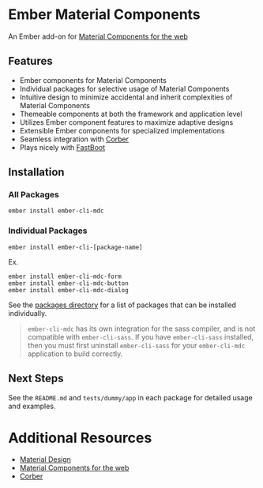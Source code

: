 Ember Material Components
=========================

An Ember add-on for [Material Components for the web](https://github.com/material-components/material-components-web/)

Features
------------

* Ember components for Material Components
* Individual packages for selective usage of Material Components
* Intuitive design to minimize accidental and inherit complexities of Material Components
* Themeable components at both the framework and application level
* Utilizes Ember component features to maximize adaptive designs
* Extensible Ember components for specialized implementations
* Seamless integration with [Corber](http://corber.io/)
* Plays nicely with [FastBoot](https://github.com/ember-fastboot/fastboot)

Installation
------------

### All Packages

    ember install ember-cli-mdc
    
### Individual Packages

    ember install ember-cli-[package-name]

Ex.    
    
    ember install ember-cli-mdc-form
    ember install ember-cli-mdc-button
    ember install ember-cli-mdc-dialog
    
See the [packages directory](https://github.com/onehilltech/ember-cli-mdc/tree/master/packages) for a 
list of packages that can be installed individually.

> `ember-cli-mdc` has its own integration for the sass compiler, and is not compatible with
> `ember-cli-sass`. If you have `ember-cli-sass` installed, then you must first uninstall 
> `ember-cli-sass` for your `ember-cli-mdc` application to build correctly.

Next Steps
----------

See the `README.md` and `tests/dummy/app` in each package for detailed usage 
and examples.

Additional Resources
====================

* [Material Design](https://www.material.io/)
* [Material Components for the web](https://github.com/material-components/material-components-web/)
* [Corber](http://corber.io/)
